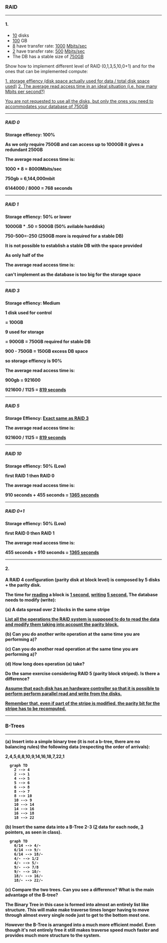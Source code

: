 ### RAID
---
#### 1.
* <u>10</u> disks
* <u>100</u> GB
* <u>8</u> have transfer rate: <u>1000</u> <u>Mbits/sec</u>
* <u>2</u> have transfer rate: <u>500</u> <u>Mbits/sec</u>
* The DB has a stable size of <u>750GB</u>

Show how to implement different level of RAID (0,1,3,5,10,0+1)
and for the ones that can be implemented compute:

<u>1. storage effiency (disk space actually used for data / total disk space used)</u>
<u>2. The average read access time in an ideal situation (i.e. how many Mbits per second?)</u>

<u>You are not requested to use all the disks, but only the ones
you need to accommodates your database of 750GB</u>

---

##### RAID 0

<b>Storage effiency: 100%

As we only require 750GB and can access up to 1000GB it gives a redundant 250GB

<b>The average read access time is:

1000 * 8 = 8000Mbits/sec

750gb = 6,144,000mbit

6144000 / 8000 = 768 seconds

---

##### RAID 1

<b>Storage effiency: 50% or lower

1000GB * .50 = 500GB (50% avilable harddisk)

750-500=-250 (250GB more is required for a stable DB)

It is not possible to establish a stable DB with the space provided

As only half of the

<b>The average read access time is:

can't implement as the database is too big for the storage space

---

##### RAID 3

<b>Storage effiency: Medium

1 disk used for control

= 100GB

9 used for storage

= 900GB
= 750GB required for stable DB

900 - 750GB = 150GB excess DB space

so storage effiency is 90%

<b>The average read access time is:

900gb = 921600

921600 / 1125 = <u>819 seconds </u>

---

##### RAID 5

<b>Storage Effiency: <u>Exact same as RAID 3</U>

<b>The average read access time is:

921600 / 1125 = <u>819 seconds </u>

---

##### RAID 10

<b>Storage effiency: 50% (Low)

first RAID 1 then RAID 0

<b>The average read access time is:

910 seconds + 455 seconds = <u>1365 seconds</u>

---

##### RAID 0+1

<b>Storage effiency: 50% (Low)

first RAID 0 then RAID 1

<b>The average read access time is:

455 seconds + 910 seconds = <u>1365 seconds</u>

---
#### 2.
A RAID 4 configuration (parity disk at block level) is composed by 5 disks + the parity disk.

The time for <u>reading</u> a block is <u>1 second</u>, <u>writing</u> <u>5 second.</u>
The database needs to modify (write):

<b>(a) A data spread over 2 blocks in the same stripe</b>

<u>List all the operations the RAID system is supposed to do to read the data and modify them taking into account the parity block.</u>

<b>(b) Can you do another write operation at the same time you are performing a)?</b>

<b>(c) Can you do another read operation at the same time you are performing a)?</b>

<b>(d) How long does operation (a) take?</b>

Do the same exercise considering RAID 5 (parity block striped).
Is there a difference?

<u>Assume that each disk has an hardware controller so that it is possible to perform perform parallel read and write from the disks.</u>

<u>Remember that, even if part of the stripe is modified, the parity bit for the stripe has to be recomputed.</u>

---
### B-Trees
---
<b>(a) Insert into a simple binary tree (it is not a b-tree, there are no balancing rules) the following data (respecting the order of arrivals):</b>

<b>2,4,5,6,8,10,9,14,16,18,7,22,1</b>

```{mermaid}
  graph TD
    2 --> 4
    2 --> 1
    4 --> 5
    5 --> 6
    6 --> 8
    8 --> 7
    8 --> 10
    10 --> 9
    10 --> 14
    14 --> 16
    16 --> 18
    18 --> 22
```

<b>(b) Insert the same data into a B-Tree 2-3 (<u>2</u> data for each node, <u>3</u> pointers, as seen in class).</b>

```{mermaid}
  graph TD
    6/14 --> 4/-
    6/14 --> 9/-
    6/14 --> 18/-
    4/- --> 1/2
    4/- --> 5/-
    9/- --> 7/8
    9/- --> 10/-
    18/- --> 16/-
    18/- --> 22/-
```

<b>(c) Compare the two trees. Can you see a difference? What is the main advantage of the B-tree?</b>

The Binary Tree in this case is formed into almost an entirely list like structure. This will make make traverse times longer having to move through almost every single node just to get to the bottom most one.

However the B-Tree is arranged into a much more efficient model. Even though it's not entirely free it still makes traverse speed much faster and provides much more structure to the system.
